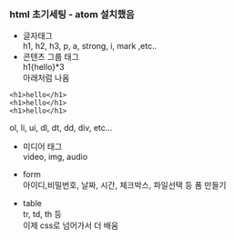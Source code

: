 ### html 초기세팅 - atom 설치했음

* 글자태그<br>
h1, h2, h3, p, a, strong, i, mark ,etc..
* 콘텐츠 그룹 태그<br>
h1{hello}*3 <br>
아래처럼 나옴
```
<h1>hello</h1>
<h1>hello</h1>
<h1>hello</h1>
```
ol, li, ui, dl, dt, dd, div, etc...
* 미디어 태그<br>
video, img, audio

* form <br>
아이디,비밀번호, 날짜, 시간, 체크박스, 파일선택 등 폼 만들기
* table <br>
tr, td, th 등 <br>
이제 css로 넘어가서 더 배움
